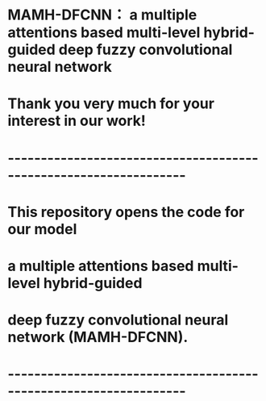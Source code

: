 # MAMH-DFCNN： a multiple attentions based multi-level hybrid-guided deep fuzzy convolutional neural network
# Thank you very much for your interest in our work!
# -----------------------------------------------------------------
# This repository opens the code for our model
# a multiple attentions based multi-level hybrid-guided 
# deep fuzzy convolutional neural network (MAMH-DFCNN). 
# -----------------------------------------------------------------
